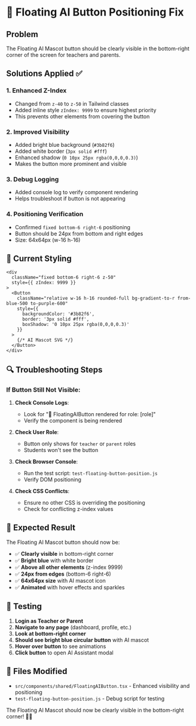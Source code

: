 # 🎯 Floating AI Button Positioning Fix

## Problem
The Floating AI Mascot button should be clearly visible in the bottom-right corner of the screen for teachers and parents.

## Solutions Applied ✅

### 1. **Enhanced Z-Index**
- Changed from `z-40` to `z-50` in Tailwind classes
- Added inline style `zIndex: 9999` to ensure highest priority
- This prevents other elements from covering the button

### 2. **Improved Visibility**
- Added bright blue background (`#3b82f6`)
- Added white border (`3px solid #fff`)
- Enhanced shadow (`0 10px 25px rgba(0,0,0,0.3)`)
- Makes the button more prominent and visible

### 3. **Debug Logging**
- Added console log to verify component rendering
- Helps troubleshoot if button is not appearing

### 4. **Positioning Verification**
- Confirmed `fixed bottom-6 right-6` positioning
- Button should be 24px from bottom and right edges
- Size: 64x64px (w-16 h-16)

## 🎨 Current Styling

```tsx
<div
  className="fixed bottom-6 right-6 z-50"
  style={{ zIndex: 9999 }}
>
  <Button
    className="relative w-16 h-16 rounded-full bg-gradient-to-r from-blue-500 to-purple-600"
    style={{ 
      backgroundColor: '#3b82f6', 
      border: '3px solid #fff',
      boxShadow: '0 10px 25px rgba(0,0,0,0.3)'
    }}
  >
    {/* AI Mascot SVG */}
  </Button>
</div>
```

## 🔍 Troubleshooting Steps

### If Button Still Not Visible:

1. **Check Console Logs**:
   - Look for "🤖 FloatingAIButton rendered for role: [role]"
   - Verify the component is being rendered

2. **Check User Role**:
   - Button only shows for `teacher` or `parent` roles
   - Students won't see the button

3. **Check Browser Console**:
   - Run the test script: `test-floating-button-position.js`
   - Verify DOM positioning

4. **Check CSS Conflicts**:
   - Ensure no other CSS is overriding the positioning
   - Check for conflicting z-index values

## 🎯 Expected Result

The Floating AI Mascot button should now be:
- ✅ **Clearly visible** in bottom-right corner
- ✅ **Bright blue** with white border
- ✅ **Above all other elements** (z-index 9999)
- ✅ **24px from edges** (bottom-6 right-6)
- ✅ **64x64px size** with AI mascot icon
- ✅ **Animated** with hover effects and sparkles

## 📱 Testing

1. **Login as Teacher or Parent**
2. **Navigate to any page** (dashboard, profile, etc.)
3. **Look at bottom-right corner**
4. **Should see bright blue circular button** with AI mascot
5. **Hover over button** to see animations
6. **Click button** to open AI Assistant modal

## 🚀 Files Modified

- `src/components/shared/FloatingAIButton.tsx` - Enhanced visibility and positioning
- `test-floating-button-position.js` - Debug script for testing

The Floating AI Mascot should now be clearly visible in the bottom-right corner! 🎉✨





